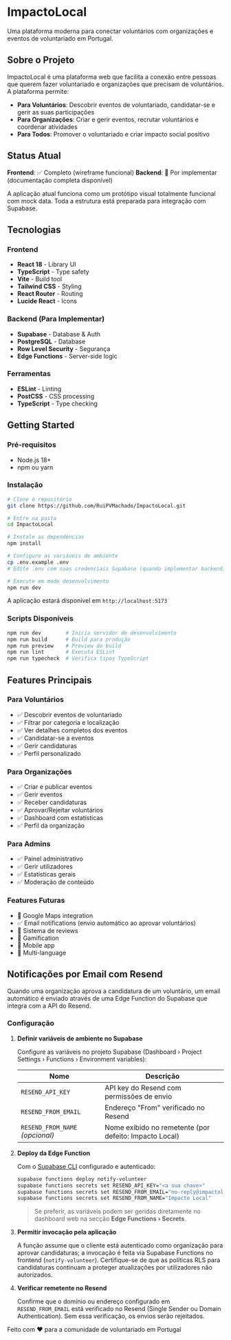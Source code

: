 # ImpactoLocal

Uma plataforma moderna para conectar voluntários com organizações e eventos de voluntariado em Portugal.

## Sobre o Projeto

ImpactoLocal é uma plataforma web que facilita a conexão entre pessoas que querem fazer voluntariado e organizações que precisam de voluntários. A plataforma permite:

- **Para Voluntários**: Descobrir eventos de voluntariado, candidatar-se e gerir as suas participações
- **Para Organizações**: Criar e gerir eventos, recrutar voluntários e coordenar atividades
- **Para Todos**: Promover o voluntariado e criar impacto social positivo

## Status Atual

**Frontend**: ✅ Completo (wireframe funcional)
**Backend**: 🚧 Por implementar (documentação completa disponível)

A aplicação atual funciona como um protótipo visual totalmente funcional com mock data. Toda a estrutura está preparada para integração com Supabase.

## Tecnologias

### Frontend

- **React 18** - Library UI
- **TypeScript** - Type safety
- **Vite** - Build tool
- **Tailwind CSS** - Styling
- **React Router** - Routing
- **Lucide React** - Icons

### Backend (Para Implementar)

- **Supabase** - Database & Auth
- **PostgreSQL** - Database
- **Row Level Security** - Segurança
- **Edge Functions** - Server-side logic

### Ferramentas

- **ESLint** - Linting
- **PostCSS** - CSS processing
- **TypeScript** - Type checking

## Getting Started

### Pré-requisitos

- Node.js 18+
- npm ou yarn

### Instalação

```bash
# Clone o repositório
git clone https://github.com/RuiPVMachado/ImpactoLocal.git

# Entre na pasta
cd ImpactoLocal

# Instale as dependências
npm install

# Configure as variáveis de ambiente
cp .env.example .env
# Edite .env com suas credenciais Supabase (quando implementar backend)

# Execute em modo desenvolvimento
npm run dev
```

A aplicação estará disponível em `http://localhost:5173`

### Scripts Disponíveis

```bash
npm run dev        # Inicia servidor de desenvolvimento
npm run build      # Build para produção
npm run preview    # Preview do build
npm run lint       # Executa ESLint
npm run typecheck  # Verifica tipos TypeScript
```

## Features Principais

### Para Voluntários

- ✅ Descobrir eventos de voluntariado
- ✅ Filtrar por categoria e localização
- ✅ Ver detalhes completos dos eventos
- ✅ Candidatar-se a eventos
- ✅ Gerir candidaturas
- ✅ Perfil personalizado

### Para Organizações

- ✅ Criar e publicar eventos
- ✅ Gerir eventos
- ✅ Receber candidaturas
- ✅ Aprovar/Rejeitar voluntários
- ✅ Dashboard com estatísticas
- ✅ Perfil da organização

### Para Admins

- ✅ Painel administrativo
- ✅ Gerir utilizadores
- ✅ Estatísticas gerais
- ✅ Moderação de conteúdo

### Features Futuras

- 🚧 Google Maps integration
- ✅ Email notifications (envio automático ao aprovar voluntários)
- 🚧 Sistema de reviews
- 🚧 Gamification
- 🚧 Mobile app
- 🚧 Multi-language

## Notificações por Email com Resend

Quando uma organização aprova a candidatura de um voluntário, um email automático é enviado através de uma Edge Function do Supabase que integra com a API do Resend.

### Configuração

1. **Definir variáveis de ambiente no Supabase**

   Configure as variáveis no projeto Supabase (Dashboard › Project Settings › Functions › Environment variables):

   | Nome                            | Descrição                                              |
   | ------------------------------- | ------------------------------------------------------ |
   | `RESEND_API_KEY`                | API key do Resend com permissões de envio              |
   | `RESEND_FROM_EMAIL`             | Endereço "From" verificado no Resend                   |
   | `RESEND_FROM_NAME` _(opcional)_ | Nome exibido no remetente (por defeito: Impacto Local) |

2. **Deploy da Edge Function**

   Com o [Supabase CLI](https://supabase.com/docs/guides/cli) configurado e autenticado:

   ```bash
   supabase functions deploy notify-volunteer
   supabase functions secrets set RESEND_API_KEY="<a sua chave>"
   supabase functions secrets set RESEND_FROM_EMAIL="no-reply@impactolocal.pt"
   supabase functions secrets set RESEND_FROM_NAME="Impacto Local"
   ```

   > Se preferir, as variáveis podem ser geridas diretamente no dashboard web na secção **Edge Functions › Secrets**.

3. **Permitir invocação pela aplicação**

   A função assume que o cliente está autenticado como organização para aprovar candidaturas; a invocação é feita via Supabase Functions no frontend (`notify-volunteer`). Certifique-se de que as políticas RLS para candidaturas continuam a proteger atualizações por utilizadores não autorizados.

4. **Verificar remetente no Resend**

   Confirme que o domínio ou endereço configurado em `RESEND_FROM_EMAIL` está verificado no Resend (Single Sender ou Domain Authentication). Sem essa verificação, os envios serão rejeitados.

Feito com ❤️ para a comunidade de voluntariado em Portugal
